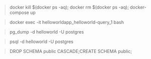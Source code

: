 > docker kill $(docker ps -aq); docker rm $(docker ps -aq); docker-compose up

> docker exec -it helloworldapp_helloworld-query_1 bash

> pg_dump -d helloworld -U postgres

> psql -d helloworld -U postgres

> DROP SCHEMA public CASCADE;CREATE SCHEMA public;
